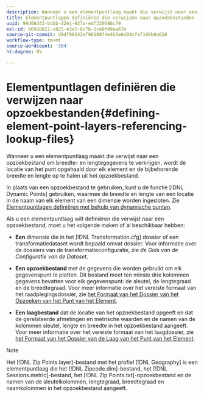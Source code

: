 ```yaml
---
description: Wanneer u een elementpuntlaag maakt die verwijst naar een opzoekbestand om breedte- en lengtegegevens te verkrijgen, wordt de locatie van het punt opgehaald door elk element en de bijbehorende breedte en lengte op te halen uit het opzoekbestand.
title: Elementpuntlagen definiëren die verwijzen naar opzoekbestanden
uuid: 99d08d43-bdbb-42e1-927a-edf320686c79
exl-id: b6928821-c825-43e2-8c7b-2ce0f49aa67e
source-git-commit: d9df90242ef96188f4e4b5e6d04cfef196b0a628
workflow-type: tm+mt
source-wordcount: '304'
ht-degree: 0%

---
```


# Elementpuntlagen definiëren die verwijzen naar opzoekbestanden{#defining-element-point-layers-referencing-lookup-files}

Wanneer u een elementpuntlaag maakt die verwijst naar een opzoekbestand om breedte- en lengtegegevens te verkrijgen, wordt de locatie van het punt opgehaald door elk element en de bijbehorende breedte en lengte op te halen uit het opzoekbestand.

In plaats van een opzoekbestand te gebruiken, kunt u de functie [!DNL Dynamic Points] gebruiken, waarmee de breedte en lengte van een locatie in de naam van elk element van een dimensie worden ingesloten. Zie [Elementpuntlagen definiëren met behulp van dynamische punten](../../../../../home/c-geo-oview/c-wk-img-lyrs/c-elmt-pt-lyrs/c-elmt-pt-lyrs-ref-lkp-files/c-elmt-pt-lyr-file-frmt/c-dyn-pts.md#concept-77ae65bedc3f465489bc135ae7e3c2f3).

Als u een elementpuntlaag wilt definiëren die verwijst naar een opzoekbestand, moet u het volgende maken of al beschikbaar hebben:

* **Een** dimensie die in het  [!DNL Transformation.cfg] dossier of een transformatiedataset wordt bepaald omvat dossier. Voor informatie over de dossiers van de transformatieconfiguratie, zie *de Gids van de Configuratie van de Dataset*.

* **Een opzoekbestand** met de gegevens die worden gebruikt om elk gegevenspunt te plotten. Dit bestand moet ten minste drie kolommen gegevens bevatten voor elk gegevenspunt: de sleutel, de lengtegraad en de breedtegraad. Voor meer informatie over het vereiste formaat van het raadplegingsdossier, zie [het Formaat van het Dossier van het Opzoeken van het Punt van het Element](../../../../../home/c-geo-oview/c-wk-img-lyrs/c-elmt-pt-lyrs/c-elmt-pt-lyrs-ref-lkp-files/c-elmt-pt-lkp-file-frmt.md#concept-c059121019ea4dbcb1c17129567f4121).

* **Een laagbestand** dat de locatie van het opzoekbestand opgeeft en dat de gerelateerde afmetingen en metrische waarden en de namen van de kolommen sleutel, lengte en breedte in het opzoekbestand aangeeft. Voor meer informatie over het vereiste formaat van het laagdossier, zie [het Formaat van het Dossier van de Laag van het Punt van het Element](../../../../../home/c-geo-oview/c-wk-img-lyrs/c-elmt-pt-lyrs/c-elmt-pt-lyrs-ref-lkp-files/c-elmt-pt-lyr-file-frmt/c-elmt-pt-lyr-file-frmt.md#concept-678a95cb69644105a7af1b86ad5a5981).

>[!NOTE]
>
>Het [!DNL Zip Points.layer]-bestand met het profiel [!DNL Geography] is een elementpuntlaag die het [!DNL Zipcode.dim]-bestand, het [!DNL Sessions.metric]-bestand, het [!DNL Zip Points.txt]-opzoekbestand en de namen van de sleutelkolommen, lengtegraad, breedtegraad en naamkolommen in het opzoekbestand aangeeft.
